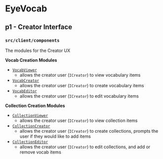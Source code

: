 # EyeVocab
## p1 - Creator Interface
### `src/client/components`

The modules for the Creator UX

**Vocab Creation Modules**

* [`VocabViewer`](./creator/vocab.viewer.tsx)
  * allows the creator user (`ICreator`) to view vocabulary items
* [`VocabCreator`](./creator/vocab.creator)
  * allows the creator user (`ICreator`) to create vocabulary items
* [`VocabEditor`](./creator/vocab.editor.tsx)
  * allows the creator user (`ICreator`) to edit vocabulary items

**Collection Creation Modules**

* [`CollectionViewer`](./creator/collection.viewer.tsx)
  * allows the creator user (`ICreator`) to view collection items
* [`CollectionCreator`](./creator/collection.creator)
  * allows the creator user (`ICreator`) to create collections, prompts the user if they would like to add items
* [`CollectionEditor`](./creator/collection.editor.tsx)
  * allows the creator user (`ICreator`) to edit collections, and add or remove vocab items
